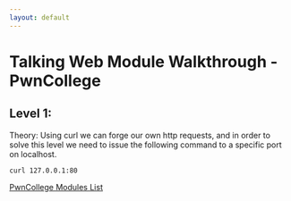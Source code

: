 ```yaml
---
layout: default
---
```

# Talking Web Module Walkthrough - PwnCollege
## Level 1:
Theory: Using curl we can forge our own http requests, and in order to solve this level we need to issue the following command to a specific port on localhost.
```
curl 127.0.0.1:80
```

[PwnCollege Modules List](./pwncol.md)
